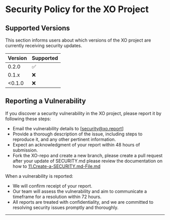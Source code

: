 # Security Policy for the XO Project

## Supported Versions

This section informs users about which versions of the XO project are currently receiving security updates.

| Version | Supported          |
| ------- | ------------------ |
|  0.2.0   | :white_check_mark: |
|  0.1.x   | :x:                |
| <0.1.0   | :x:                |

## Reporting a Vulnerability

If you discover a security vulnerability in the XO project, please report it by following these steps:

- Email the vulnerability details to [security@xo.report]
- Provide a thorough description of the issue, including steps to reproduce it, and any other pertinent information.
- Expect an acknowledgment of your report within 48 hours of submission.
- Fork the XO-repo and create a new branch, please create a pull request after your update of SECURITY.md please review the documentation on how to [11.Create-a-SECURITY.md-File.md](11.Create-a-SECURITY.md-File.md) 

When a vulnerability is reported:

- We will confirm receipt of your report.
- Our team will assess the vulnerability and aim to communicate a timeframe for a resolution within 72 hours.
- All reports are treated with confidentiality, and we are committed to resolving security issues promptly and thoroughly.

---
